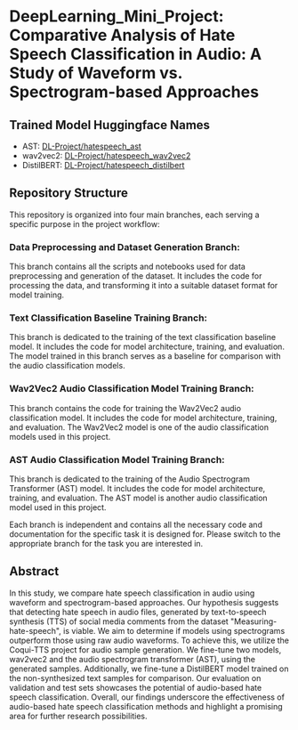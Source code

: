 # DeepLearning_Mini_Project: Comparative Analysis of Hate Speech Classification in Audio: A Study of Waveform vs. Spectrogram-based Approaches

## Trained Model Huggingface Names
- AST: [DL-Project/hatespeech_ast](https://huggingface.co/DL-Project/hatespeech_ast)
- wav2vec2: [DL-Project/hatespeech_wav2vec2](https://huggingface.co/DL-Project/hatespeech_wav2vec2)
- DistilBERT: [DL-Project/hatespeech_distilbert](https://huggingface.co/DL-Project/hatespeech_distilbert)

## Repository Structure

This repository is organized into four main branches, each serving a specific purpose in the project workflow:  
### Data Preprocessing and Dataset Generation Branch:
This branch contains all the scripts and notebooks used for data
preprocessing and generation of the dataset. It includes the code for processing the data, and
transforming it into a suitable dataset format for model training.

### Text Classification Baseline Training Branch: 
This branch is dedicated to the training of the text classification
baseline model. It includes the code for model architecture, training, and evaluation. The model trained in this branch
serves as a baseline for comparison with the audio classification models.

### Wav2Vec2 Audio Classification Model Training Branch:
This branch contains the code for training the Wav2Vec2 audio
classification model. It includes the code for model architecture, training, and evaluation. The Wav2Vec2 model is one
of the audio classification models used in this project.

### AST Audio Classification Model Training Branch:
This branch is dedicated to the training of the Audio Spectrogram
Transformer (AST) model. It includes the code for model architecture, training, and evaluation. The AST model is another
audio classification model used in this project.

Each branch is independent and contains all the necessary code and documentation for the specific task it is designed
for. Please switch to the appropriate branch for the task you are interested in.

## Abstract
In this study, we compare hate speech classification in audio using waveform and spectrogram-based approaches. Our
hypothesis suggests that detecting hate speech in audio files, generated by text-to-speech synthesis (TTS) of social
media comments from the dataset "Measuring-hate-speech", is viable. We aim to determine if models using spectrograms
outperform those using raw audio waveforms. To achieve this, we utilize the Coqui-TTS project for audio sample
generation. We fine-tune two models, wav2vec2 and the audio spectrogram transformer (AST), using the generated samples.
Additionally, we fine-tune a DistilBERT model trained on the non-synthesized text samples for comparison. Our evaluation
on validation and test sets showcases the potential of audio-based hate speech classification. Overall, our findings
underscore the effectiveness of audio-based hate speech classification methods and highlight a promising area for
further research possibilities.
